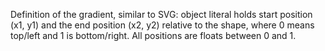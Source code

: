 Definition of the gradient, similar to SVG: object literal holds
start position (x1, y1) and the end position (x2, y2) relative
to the shape, where 0 means top/left and 1 is bottom/right.
All positions are floats between 0 and 1.